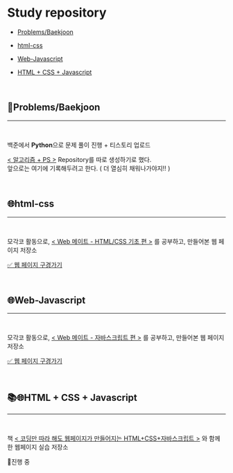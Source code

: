 # Study repository

- [Problems/Baekjoon](#problemsbaekjoon)
- [html-css](#html-css)
- [Web-Javascript](#web-javascript)
- [HTML + CSS + Javascript](#html--css--javascript)
  
  <br>
## 💭Problems/Baekjoon

---  
  
<br>

백준에서 **Python**으로 문제 풀이 진행 + 티스토리 업로드  
  
[< 알고리즘 + PS >](https://github.com/jyajoo/Algorithm "") Repository를 따로 생성하기로 했다.  
앞으로는 여기에 기록해두려고 한다. ( 더 열심히 채워나가야지!! )
  
<br>

## 🌐html-css  

---  
  
<br>

모각코 활동으로, [< Web 메이트 - HTML/CSS 기초 편 >](https://codemate.kr/project/WEB-메이트-HTMLCSS-기초편 "모각코-코드메이트") 를 공부하고, 만들어본 웹 페이지 저장소  
  
[✅ 웹 페이지 구경가기](https://github.com/jyajoo/Study/blob/main/html-css/html-css.md)  
  
  <br>

## 🌐Web-Javascript

---
  
  <br>

모각코 활동으로, [< Web 메이트 - 자바스크립트 편 >](https://codemate.kr/project/WEB-메이트-자바스크립트-편 "모각코-코드메이트") 를 공부하고, 만들어본 웹 페이지 저장소 

[✅ 웹 페이지 구경가기](https://github.com/jyajoo/Study/blob/main/Web-Javascript/Web-Javascript.md)  

<br>
  
## 📚🌐HTML + CSS + Javascript

---
  
  <br>

책 [< 코딩만 따라 해도 웹페이지가 만들어지는 HTML+CSS+자바스크립트 >](https://book.naver.com/bookdb/book_detail.nhn?bid=21499497) 와 함께한 웹페이지 실습 저장소

🔴진행 중
